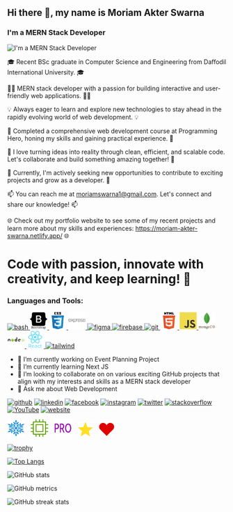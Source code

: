 ## Hi there 👋, my name is Moriam Akter Swarna
### I'm a MERN Stack Developer
![I'm a MERN Stack Developer](https://media.licdn.com/dms/image/D5616AQEuIvXrY3-O1A/profile-displaybackgroundimage-shrink_350_1400/0/1686898466645?e=1695859200&v=beta&t=fSEWm5Cw21EE4XqJjeNuIVE0zSv9epK8SrljdvKUXgc)

🎓 Recent BSc graduate in Computer Science and Engineering from Daffodil International University. 🎓

👩‍💻 MERN stack developer with a passion for building interactive and user-friendly web applications. 👩‍💻

💡 Always eager to learn and explore new technologies to stay ahead in the rapidly evolving world of web development. 💡

🌟 Completed a comprehensive web development course at Programming Hero, honing my skills and gaining practical experience. 🌟

🚀 I love turning ideas into reality through clean, efficient, and scalable code. Let's collaborate and build something amazing together! 🚀

🌱 Currently, I'm actively seeking new opportunities to contribute to exciting projects and grow as a developer. 🌱

📫 You can reach me at moriamswarna1@gmail.com. Let's connect and share our knowledge! 📫

🌐 Check out my portfolio website to see some of my recent projects and learn more about my skills and experiences: https://moriam-akter-swarna.netlify.app/ 🌐

# Code with passion, innovate with creativity, and keep learning! 🚀
<h3 align="left">Languages and Tools:</h3>
<p align="left"> <a href="https://www.gnu.org/software/bash/" target="_blank" rel="noreferrer"> <img src="https://www.vectorlogo.zone/logos/gnu_bash/gnu_bash-icon.svg" alt="bash" width="40" height="40"/> </a> <a href="https://getbootstrap.com" target="_blank" rel="noreferrer"> <img src="https://raw.githubusercontent.com/devicons/devicon/master/icons/bootstrap/bootstrap-plain-wordmark.svg" alt="bootstrap" width="40" height="40"/> </a> <a href="https://www.w3schools.com/css/" target="_blank" rel="noreferrer"> <img src="https://raw.githubusercontent.com/devicons/devicon/master/icons/css3/css3-original-wordmark.svg" alt="css3" width="40" height="40"/> </a> <a href="https://expressjs.com" target="_blank" rel="noreferrer"> <img src="https://raw.githubusercontent.com/devicons/devicon/master/icons/express/express-original-wordmark.svg" alt="express" width="40" height="40"/> </a> <a href="https://www.figma.com/" target="_blank" rel="noreferrer"> <img src="https://www.vectorlogo.zone/logos/figma/figma-icon.svg" alt="figma" width="40" height="40"/> </a> <a href="https://firebase.google.com/" target="_blank" rel="noreferrer"> <img src="https://www.vectorlogo.zone/logos/firebase/firebase-icon.svg" alt="firebase" width="40" height="40"/> </a> <a href="https://git-scm.com/" target="_blank" rel="noreferrer"> <img src="https://www.vectorlogo.zone/logos/git-scm/git-scm-icon.svg" alt="git" width="40" height="40"/> </a> <a href="https://www.w3.org/html/" target="_blank" rel="noreferrer"> <img src="https://raw.githubusercontent.com/devicons/devicon/master/icons/html5/html5-original-wordmark.svg" alt="html5" width="40" height="40"/> </a> <a href="https://developer.mozilla.org/en-US/docs/Web/JavaScript" target="_blank" rel="noreferrer"> <img src="https://raw.githubusercontent.com/devicons/devicon/master/icons/javascript/javascript-original.svg" alt="javascript" width="40" height="40"/> </a> <a href="https://www.mongodb.com/" target="_blank" rel="noreferrer"> <img src="https://raw.githubusercontent.com/devicons/devicon/master/icons/mongodb/mongodb-original-wordmark.svg" alt="mongodb" width="40" height="40"/> </a> <a href="https://nodejs.org" target="_blank" rel="noreferrer"> <img src="https://raw.githubusercontent.com/devicons/devicon/master/icons/nodejs/nodejs-original-wordmark.svg" alt="nodejs" width="40" height="40"/> </a> <a href="https://reactjs.org/" target="_blank" rel="noreferrer"> <img src="https://raw.githubusercontent.com/devicons/devicon/master/icons/react/react-original-wordmark.svg" alt="react" width="40" height="40"/> </a> <a href="https://tailwindcss.com/" target="_blank" rel="noreferrer"> <img src="https://www.vectorlogo.zone/logos/tailwindcss/tailwindcss-icon.svg" alt="tailwind" width="40" height="40"/> </a> </p>

- 🔭 I’m currently working on Event Planning Project 
- 🌱 I’m currently learning Next JS 
- 👯 I’m looking to collaborate on on various exciting GitHub projects that align with my interests and skills as a MERN stack developer 
- 💬 Ask me about Web Development 


[<img src='https://cdn.jsdelivr.net/npm/simple-icons@3.0.1/icons/github.svg' alt='github' height='40'>](https://github.com/MoriamAkterSwarna)  [<img src='https://cdn.jsdelivr.net/npm/simple-icons@3.0.1/icons/linkedin.svg' alt='linkedin' height='40'>](https://www.linkedin.com/in/https://www.linkedin.com/in/moriamakterswarna//)  [<img src='https://cdn.jsdelivr.net/npm/simple-icons@3.0.1/icons/facebook.svg' alt='facebook' height='40'>](https://www.facebook.com/https://web.facebook.com/mariam.swarna.76/)  [<img src='https://cdn.jsdelivr.net/npm/simple-icons@3.0.1/icons/instagram.svg' alt='instagram' height='40'>](https://www.instagram.com/https://www.instagram.com/onindita__//)  [<img src='https://cdn.jsdelivr.net/npm/simple-icons@3.0.1/icons/twitter.svg' alt='twitter' height='40'>](https://twitter.com/https://twitter.com/__swarna__s)  [<img src='https://cdn.jsdelivr.net/npm/simple-icons@3.0.1/icons/stackoverflow.svg' alt='stackoverflow' height='40'>](https://stackoverflow.com/users/https://stackoverflow.com/users/17117758/swarna)  [<img src='https://cdn.jsdelivr.net/npm/simple-icons@3.0.1/icons/youtube.svg' alt='YouTube' height='40'>](https://www.youtube.com/channel/https://www.youtube.com/@swarnamariam4933)  [<img src='https://cdn.jsdelivr.net/npm/simple-icons@3.0.1/icons/icloud.svg' alt='website' height='40'>](https://moriam-akter-swarna.netlify.app/)  

<a href='https://archiveprogram.github.com/'><img src='https://raw.githubusercontent.com/acervenky/animated-github-badges/master/assets/acbadge.gif' width='40' height='40'></a> <a href='https://docs.github.com/en/developers'><img src='https://raw.githubusercontent.com/acervenky/animated-github-badges/master/assets/devbadge.gif' width='40' height='40'></a> <a href='https://github.com/pricing'><img src='https://raw.githubusercontent.com/acervenky/animated-github-badges/master/assets/pro.gif' width='40' height='40'></a> <a href='https://stars.github.com/'><img src='https://raw.githubusercontent.com/acervenky/animated-github-badges/master/assets/starbadge.gif' width='35' height='35'></a> <a href='https://docs.github.com/en/github/supporting-the-open-source-community-with-github-sponsors'><img src='https://raw.githubusercontent.com/acervenky/animated-github-badges/master/assets/sponsorbadge.gif' width='35' height='35'></a> 

[![trophy](https://github-profile-trophy.vercel.app/?username=MoriamAkterSwarna)](https://github.com/ryo-ma/github-profile-trophy)

[![Top Langs](https://github-readme-stats.vercel.app/api/top-langs/?username=MoriamAkterSwarna)](https://github.com/anuraghazra/github-readme-stats)

![GitHub stats](https://github-readme-stats.vercel.app/api?username=MoriamAkterSwarna&show_icons=true&count_private=true)  

![GitHub metrics](https://metrics.lecoq.io/MoriamAkterSwarna)  

![GitHub streak stats](https://streak-stats.demolab.com/?user=MoriamAkterSwarna)  


